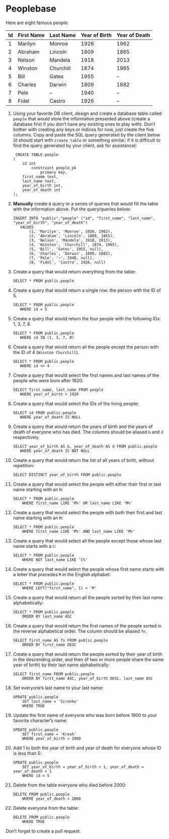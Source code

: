 # Peoplebase

Here are eight famous people: 

| Id | First Name | Last Name | Year of Birth | Year of Death |
|----|------------|-----------|---------------|---------------|
| 1  | Marilyn    | Monroe    | 1926          | 1962          |
| 2  | Abraham    | Lincoln   | 1809          | 1865          |
| 3  | Nelson     | Mandela   | 1918          | 2013          |
| 4  | Winston    | Churchill | 1874          | 1965          |
| 5  | Bill       | Gates     | 1955          | –             |
| 6  | Charles    | Darwin    | 1809          | 1882          |
| 7  | Pele       | –         | 1940          | –             |
| 8  | Fidel      | Castro    | 1926          | –             |

1. Using your favorite DB client, design and create a database table called `people` that would store the information presented above (create a database first if you don’t have any existing ones to play with). Don’t bother with creating any keys or indices for now, just create the five columns. Copy and paste the SQL query generated by the client below (it should start with `create table` or something similar; if it is difficult to find the query generated by your client, ask for assistance):

    ```postgresql
     CREATE TABLE people
    (
    	id int
    		constraint people_pk
    			primary key,
    	first_name text,
    	last_name text,
    	year_of_birth int,
    	year_of_death int
    );
    ```

2. **Manually** create a query or a series of queries that would fill the table with the information above. Put the query/queries below:

    ```postgresql
    INSERT INTO "public"."people" ("id", "first_name", "last_name", "year_of_birth", "year_of_death") 
       VALUES
           (1, 'Marilyn', 'Monroe', 1926, 1962),
           (2, 'Abraham', 'Lincoln', 1809, 1865),
           (3, 'Nelson', 'Mandela', 1918, 2013),
           (4, 'Winston', 'Churchill', 1874, 1965),
           (5, 'Bill', 'Gates', 1955, null),
           (6, 'Charles', 'Darwin', 1809, 1882),
           (7, 'Pele', '–', 1940, null),
           (8, 'Fidel', 'Castro', 1926, null)
    ```

3. Create a query that would return everything from the table:

    ```postgresql
    SELECT * FROM public.people
    ```
    
4. Create a query that would return a single row: the person with the ID of 5.

    ```postgresql
    SELECT * FROM public.people
       WHERE id = 5
    ```

5. Create a query that would return the four people with the following IDs: 1, 3, 7, 8.

    ```postgresql
    SELECT * FROM public.people
       WHERE id IN (1, 3, 7, 8)
    ```

6. Create a query that would return all the people except the person with the ID of 4 (`Winston Churchill`).

    ```postgresql
    SELECT * FROM public.people
       WHERE id <> 4
    ```

7. Create a query that would select the first names and last names of the people who were born after 1920:

    ```postgresql
    SELECT first_name, last_name FROM people
       WHERE year_of_birth > 1920
    ```
    
8. Create a query that would select the IDs of the living people:

    ```postgresql
    SELECT id FROM public.people
       WHERE year_of_death IS NULL
    ```
    
9. Create a query that would return the years of birth and the years of death of everyone who has died. The columns should be aliased `b` and `d` respectively.

    ```postgresql
    SELECT year_of_birth AS b, year_of_death AS d FROM public.people
       WHERE year_of_death IS NOT NULL
    ```
    
10. Create a query that would return the list of all years of birth, without repetition:

    ```postgresql
    SELECT DISTINCT year_of_birth FROM public.people
    ```

11. Create a query that would select the people with either their first or last name starting with an `M`:

    ```postgresql
    SELECT * FROM public.people
        WHERE first_name LIKE 'M%' OR last_name LIKE 'M%'
    ```

12. Create a query that would select the people with both their first and last name starting with an `M`:

    ```postgresql
    SELECT * FROM public.people
        WHERE first_name LIKE 'M%' AND last_name LIKE 'M%'
    ```
    
13. Create a query that would select all the people except those whose last name starts with a `C`:

    ```postgresql
    SELECT * FROM public.people
        WHERE NOT last_name LIKE 'C%'
    ```
    
14. Create a query that would select the people whose first name starts with a letter that precedes `M` in the English alphabet:

    ```postgresql
    SELECT * FROM public.people
        WHERE LEFT("first_name", 1) < 'M'
    ```
    
15. Create a query that would return all the people sorted by their last name alphabetically:

    ```postgresql
    SELECT * FROM public.people
        ORDER BY last_name ASC
    ```

16. Create a query that would return the first names of the people sorted in the reverse alphabetical order. The column should be aliased `fn`.

    ```postgresql
    SELECT first_name AS fn FROM public.people
        ORDER BY first_name DESC
    ```

17. Create a query that would return the people sorted by their year of birth in the descending order, and then (if two or more people share the same year of birth) by their last name alphabetically:

    ```postgresql
    SELECT first_name FROM public.people
        ORDER BY first_name ASC, year_of_birth DESC, last_name ASC
    ```
    
18. Set everyone’s last name to your last name:

    ```postgresql
    UPDATE public.people 
        SET last_name = 'Sirenko'
        WHERE TRUE
    ```
    
19. Update the first name of everyone who was born before 1900 to your favorite character’s name:

    ```postgresql
    UPDATE public.people 
        SET first_name = 'Kresh'
        WHERE year_of_birth < 1900
    ```
    
20. Add 1 to both the year of birth and year of death for everyone whose ID is less than 5:

    ```postgresql
    UPDATE public.people
        SET year_of_birth = year_of_birth + 1, year_of_death = year_of_death + 1
        WHERE id < 5
    ```

21. Delete from the table everyone who died before 2000:

    ```postgresql
    DELETE FROM public.people
        WHERE year_of_death < 2000
    ```

22. Delete everyone from the table:

    ```postgresql
    DELETE FROM public.people
        WHERE TRUE
    ```
    
Don’t forget to create a pull request.
